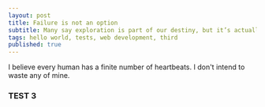 ```yaml
---
layout: post
title: Failure is not an option
subtitle: Many say exploration is part of our destiny, but it’s actually our duty to future generations.
tags: hello world, tests, web development, third
published: true
---
```


I believe every human has a finite number of heartbeats. I don't intend to waste any of mine.
### TEST 3
